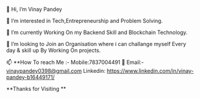 👋 Hi, I’m Vinay Pandey

👀 I’m interested in Tech,Entrepreneurship and Problem Solving.

🌱 I’m currently Working On my Backend Skill and Blockchain Technology.

💞️ I’m looking to Join an Organisation where i can challange myself Every day & skill up By Working On projects.

📫 **How To reach Me :-
Mobile:7837004491
📧 Email:- vinaypandey0398@gmail.com
Linkedin: https://www.linkedin.com/in/vinay-pandey-b16449171/

**Thanks for Visiting **
